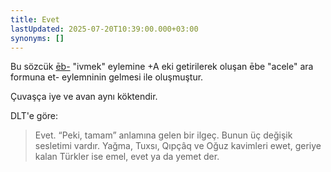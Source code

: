 ```yaml
---
title: Evet
lastUpdated: 2025-07-20T10:39:00.000+03:00
synonyms: []
---
```

Bu sözcük [ēb-](/sozluk/ivmek) "ivmek" eylemine +A eki getirilerek oluşan ēbe "acele" ara formuna et- eylemninin gelmesi ile oluşmuştur.

Çuvaşça iye ve avan aynı köktendir.

DLT'e göre:
> Evet. “Peki, tamam” anlamına gelen bir ilgeç. Bunun üç değişik sesletimi vardır. Yağma, Tuxsı, Qıpçâq ve Oğuz kavimleri ewet, geriye kalan Türkler ise emel, evet ya da yemet der.
